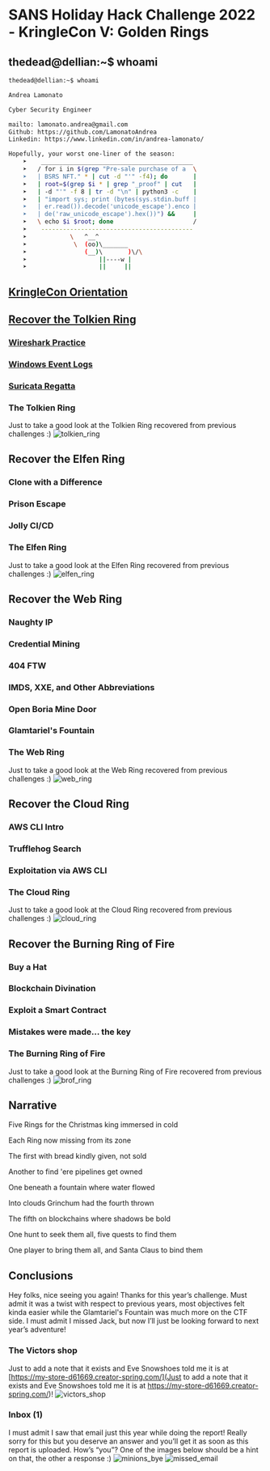 # SANS Holiday Hack Challenge 2022 - KringleCon V: Golden Rings

## thedead@dellian:~$ whoami
```bash
thedead@dellian:~$ whoami

Andrea Lamonato

Cyber Security Engineer

mailto: lamonato.andrea@gmail.com
Github: https://github.com/LamonatoAndrea
Linkedin: https://www.linkedin.com/in/andrea-lamonato/

Hopefully, your worst one-liner of the season:
    ➤    __________________________________________
    ➤   / for i in $(grep "Pre-sale purchase of a  \
    ➤   | BSRS NFT." * | cut -d "'" -f4); do       |
    ➤   | root=$(grep $i * | grep "_proof" | cut   |
    ➤   | -d "'" -f 8 | tr -d "\n" | python3 -c    |
    ➤   | "import sys; print (bytes(sys.stdin.buff |
    ➤   | er.read()).decode('unicode_escape').enco |
    ➤   | de('raw_unicode_escape').hex())") &&     |
    ➤   \ echo $i $root; done                      /
    ➤    ------------------------------------------
    ➤            \   ^__^ 
    ➤             \  (oo)\_______
    ➤                (__)\       )\/\
    ➤                    ||----w |
    ➤                    ||     ||
```

## [KringleCon Orientation]()

## [Recover the Tolkien Ring]()

### [Wireshark Practice]()

### [Windows Event Logs]()

### [Suricata Regatta]()

### The Tolkien Ring
Just to take a good look at the Tolkien Ring recovered from previous challenges :)
![tolkien_ring](imgs/tolkien_ring.png)

## Recover the Elfen Ring

### Clone with a Difference

### Prison Escape

### Jolly CI/CD

### The Elfen Ring
Just to take a good look at the Elfen Ring recovered from previous challenges :)
![elfen_ring](imgs/elfen_ring.png)

## Recover the Web Ring

### Naughty IP

### Credential Mining

### 404 FTW

### IMDS, XXE, and Other Abbreviations

### Open Boria Mine Door

### Glamtariel's Fountain

### The Web Ring
Just to take a good look at the Web Ring recovered from previous challenges :)
![web_ring](imgs/web_ring.png)

## Recover the Cloud Ring

### AWS CLI Intro

### Trufflehog Search

### Exploitation via AWS CLI

### The Cloud Ring
Just to take a good look at the Cloud Ring recovered from previous challenges :)
![cloud_ring](imgs/cloud_ring.png)

## Recover the Burning Ring of Fire

### Buy a Hat

### Blockchain Divination

### Exploit a Smart Contract

### Mistakes were made... the key

### The Burning Ring of Fire
Just to take a good look at the Burning Ring of Fire recovered from previous challenges :)
![brof_ring](imgs/brof_ring.png)

## Narrative
Five Rings for the Christmas king immersed in cold

Each Ring now missing from its zone

The first with bread kindly given, not sold

Another to find 'ere pipelines get owned

One beneath a fountain where water flowed

Into clouds Grinchum had the fourth thrown

The fifth on blockchains where shadows be bold

One hunt to seek them all, five quests to find them

One player to bring them all, and Santa Claus to bind them

## Conclusions
Hey folks, nice seeing you again! Thanks for this year’s challenge. Must admit it was a twist with respect
to previous years, most objectives felt kinda easier while the Glamtariel's Fountain was much more on the
CTF side. I must admit I missed Jack, but now I’ll just be looking forward to next year’s adventure!

### The Victors shop
Just to add a note that it exists and Eve Snowshoes told me it is at [https://my-store-d61669.creator-spring.com/](Just to add a note that it exists and Eve Snowshoes told me it is at
https://my-store-d61669.creator-spring.com/)!
![victors_shop](imgs/victors_shop.png)

### Inbox (1)
I must admit I saw that email just this year while doing the report! Really sorry for this but you deserve an
answer and you’ll get it as soon as this report is uploaded. How’s “you”? One of the images below should
be a hint on that, the other a response :)
![minions_bye](imgs/minons_bye.png)
![missed_email](imgs/missed_email.jpeg)